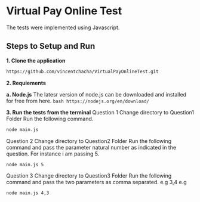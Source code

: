 # Virtual Pay Online Test
    
 The tests were implemented using Javascript.

## Steps to Setup and Run

**1. Clone the application**

```bash
https://github.com/vincentchacha/VirtualPayOnlineTest.git
```

**2. Requiements**

 **a. Node.js**
 The latesr version of node.js can be downloaded and  installed for free from here.
    ```bash
    https://nodejs.org/en/download/
    ```

**3. Run the tests from the terminal**
Question 1
Change directory to Question1 Folder
 Run the following command.
 ```bash
node main.js
```
Question 2
Change directory to Question2 Folder
 Run the following command and pass the parameter natural number as indicated in the question. For instance i am passing 5.
 ```bash
node main.js 5
```

Question 3
Change directory to Question3 Folder
 Run the following command and pass the two parameters as comma separated. e.g 3,4   e.g
 ```bash
node main.js 4,3
```




